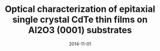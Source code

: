 ---
title: "Optical characterization of epitaxial single crystal CdTe thin films on Al2O3 (0001) substrates"
collection: publications
permalink: /publication/2014-11-01-Optical-characterization-of-epitaxial-single-crystal-CdTe-thin-films-on-Al2O3-0001-substrates
date: 2014-11-01
venue: 'Thin solid films'
paperurl: 'http://www.sciencedirect.com/science/article/pii/S0040609014009055'
citation: 'Jovanovic, S M, <b>Devenyi, G A</b>, Jarvis, V M, Meinander, K, Haapamaki, C M, Kuyanov, P, Gerber, M, LaPierre, R R, Preston, J S, &quot;<i>Optical characterization of epitaxial single crystal CdTe thin films on Al2O3 (0001) substrates</i>.&quot; Thin solid films, 2014.'
---